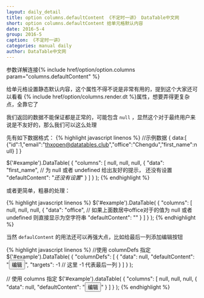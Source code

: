 ```yaml
---
layout: daily_detail
title: option columns.defaultContent 《不定时一讲》 DataTable中文网
short: option columns.defaultContent 给单元格默认内容
date: 2016-5-4
group: 2016-5
caption: 《不定时一讲》
categories: manual daily
author: DataTable中文网
---
```

参数详解连接{% include href/option/option.columns param="columns.defaultContent" %}

给单元格设置静态默认内容，这个属性不得不说是非常有用的，提到这个大家还可以看看
{% include href/option/columns.render.dt %}属性，想要弄得更复杂点，全靠它了

我们返回的数据不能保证都是正常的，可能包含 `null` ，显然这个对于最终用户来说是不友好的，那么我们可以这么处理

先有如下数据格式：
{% highlight javascript linenos %}
//示例数据
{
    data:[
        {"id":1,"email":"thxopen@datatables.club","office":"Chengdu","first_name":null}
    ]
}

$('#example').DataTable( {
  "columns": [
    null,
    null,
    null,
    {
      "data": "first_name",
      // 为 null 或者 undefined 给出友好的提示， 还没有设置
      "defaultContent": "<i>还没有设置</i>"
    }
  ]
} );
{% endhighlight %}

或者更简单，粗暴的处理：

{% highlight javascript linenos %}
$('#example').DataTable( {
  "columns": [
    null,
    null,
    null,
    {
      "data": "office",
      // 如果上面数居中office对于的值为 null 或者 undefined 则直接显示为空字符串
      "defaultContent": ""
    }
  ]
} );
{% endhighlight %}

当然 `defaulContent` 的用法还可以再强大点，比如给最后一列添加编辑按钮

{% highlight javascript linenos %}
//使用 columnDefs 指定
$('#example').DataTable( {
  "columnDefs": [
    {
      "data": null,
      "defaultContent": "<button>编辑</button>",
      "targets": -1  // 这里 -1 代表最后一列
    }
  ]
} );

// 使用 columns 指定
$('#example').dataTable( {
  "columns": [
    null,
    null,
    null,
    {
      "data": null,
      "defaultContent": "<button>编辑</button>"
    }
  ]
} );
{% endhighlight %}